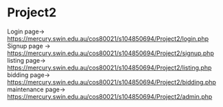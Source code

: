 # Project2
Login page-> https://mercury.swin.edu.au/cos80021/s104850694/Project2/login.php
Signup page -> https://mercury.swin.edu.au/cos80021/s104850694/Project2/signup.php
listing page-> https://mercury.swin.edu.au/cos80021/s104850694/Project2/listing.php
bidding page-> https://mercury.swin.edu.au/cos80021/s104850694/Project2/bidding.php
maintenance page-> https://mercury.swin.edu.au/cos80021/s104850694/Project2/admin.php
